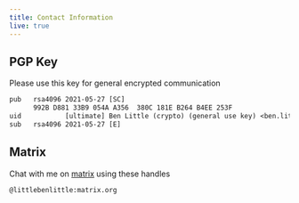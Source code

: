 ```yaml
---
title: Contact Information
live: true
---
```


## PGP Key

Please use this key for general encrypted communication

```txt
pub   rsa4096 2021-05-27 [SC]
      992B D881 33B9 054A A356  380C 181E B264 B4EE 253F
uid           [ultimate] Ben Little (crypto) (general use key) <ben.little@benlittle.dev>
sub   rsa4096 2021-05-27 [E]
```

## Matrix

Chat with me on [matrix](https://matrix.org) using these handles

```txt
@littlebenlittle:matrix.org
```
